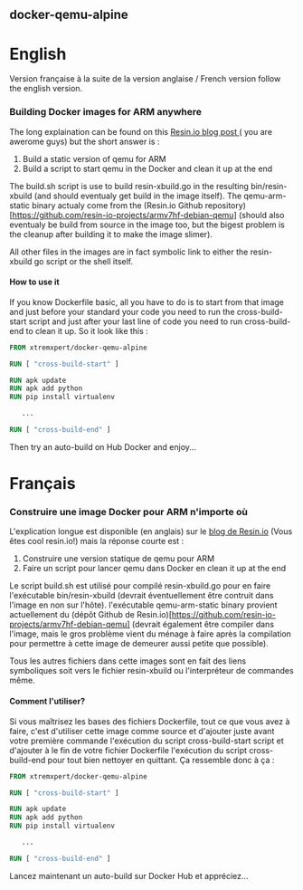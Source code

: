 ## docker-qemu-alpine

# English

Version française à la suite de la version anglaise / French version follow the english version.

### Building Docker images for ARM anywhere

The long explaination can be found on this [Resin.io blog post ](https://resin.io/blog/building-arm-containers-on-any-x86-machine-even-dockerhub/) ( you are awerome guys) but the short answer is :

1. Build a static version of qemu for ARM
2. Build a script to start qemu in the Docker and clean it up at the end

The build.sh script is use to build resin-xbuild.go in the resulting bin/resin-xbuild (and should eventualy get build in the image itself).  The qemu-arm-static binary actualy come from the (Resin.io Github repository)[https://github.com/resin-io-projects/armv7hf-debian-qemu]  (should also eventualy be build from source in the image too, but the bigest problem is the cleanup after building it to make the image slimer).

All other files in the images are in fact symbolic link to either the resin-xbuild go script or the shell itself.

#### How to use it

If you know Dockerfile basic, all you have to do is to start from that image and just before your standard your code you need to run the cross-build-start script and just after your last line of code you need to run cross-build-end to clean it up.  So it look like this :

```Dockerfile
FROM xtremxpert/docker-qemu-alpine

RUN [ "cross-build-start" ]

RUN apk update  
RUN apk add python  
RUN pip install virtualenv

   ...

RUN [ "cross-build-end" ]  
```

Then try an auto-build on Hub Docker and enjoy...

# Français

### Construire une image Docker pour ARM n'importe où

L'explication longue est disponible (en anglais) sur le [blog de Resin.io](https://resin.io/blog/building-arm-containers-on-any-x86-machine-even-dockerhub/) (Vous êtes cool resin.io!) mais la réponse courte est  :

1. Construire une version statique de qemu pour ARM
2. Faire un script pour lancer qemu dans  Docker en clean it up at the end

Le script build.sh est utilisé pour compilé resin-xbuild.go pour en faire l'exécutable bin/resin-xbuild (devrait éventuellement être contruit dans l'image en non sur l'hôte).  l'exécutable qemu-arm-static binary provient actuellement du (dépôt Github de Resin.io)[https://github.com/resin-io-projects/armv7hf-debian-qemu]  (devrait également être compiler dans l'image, mais le gros problème vient du ménage à faire après la compilation pour permettre à cette image de demeurer aussi petite que possible).

Tous les autres fichiers dans cette images sont en fait des liens symboliques soit vers le fichier resin-xbuild ou l'interpréteur de commandes même.

#### Comment l'utiliser?

Si vous maîtrisez les bases des fichiers Dockerfile, tout ce que vous avez à faire, c'est d'utiliser cette image comme source et d'ajouter juste avant votre première commande l'exécution du script cross-build-start script et d'ajouter à le fin de votre fichier Dockerfile l'exécution du script cross-build-end pour tout bien nettoyer en quittant.  Ça ressemble donc à ça :

```Dockerfile
FROM xtremxpert/docker-qemu-alpine

RUN [ "cross-build-start" ]

RUN apk update  
RUN apk add python  
RUN pip install virtualenv

   ...

RUN [ "cross-build-end" ]  
```

Lancez maintenant un auto-build sur Docker Hub et appréciez...
